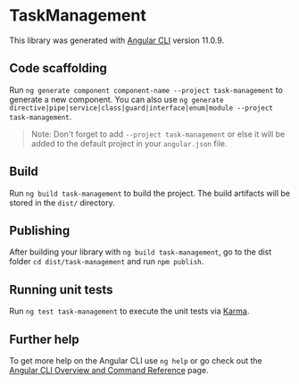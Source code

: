 # TaskManagement

This library was generated with [Angular CLI](https://github.com/angular/angular-cli) version 11.0.9.

## Code scaffolding

Run `ng generate component component-name --project task-management` to generate a new component. You can also use `ng generate directive|pipe|service|class|guard|interface|enum|module --project task-management`.
> Note: Don't forget to add `--project task-management` or else it will be added to the default project in your `angular.json` file. 

## Build

Run `ng build task-management` to build the project. The build artifacts will be stored in the `dist/` directory.

## Publishing

After building your library with `ng build task-management`, go to the dist folder `cd dist/task-management` and run `npm publish`.

## Running unit tests

Run `ng test task-management` to execute the unit tests via [Karma](https://karma-runner.github.io).

## Further help

To get more help on the Angular CLI use `ng help` or go check out the [Angular CLI Overview and Command Reference](https://angular.io/cli) page.
